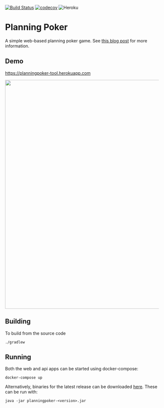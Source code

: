 [![Build Status](https://travis-ci.org/richashworth/planningpoker.svg?branch=master)](https://travis-ci.org/richashworth/planningpoker)
[![codecov](https://codecov.io/gh/richashworth/planningpoker/branch/master/graph/badge.svg)](https://codecov.io/gh/richashworth/planningpoker)
![Heroku](http://heroku-badge.herokuapp.com/?app=planningpoker-tool&style=flat&svg=1)

# Planning Poker

A simple web-based planning poker game. See [this blog post](http://richashworth.com/2016/08/agile-estimation-for-distributed-teams/) for more information.

## Demo
https://planningpoker-tool.herokuapp.com

<img src="https://github.com/richashworth/planningpoker/raw/master/doc/demo.gif" width="750">

## Building

To build from the source code

`./gradlew`

## Running

Both the web and api apps can be started using docker-compose:

`docker-compose up`


Alternatively, binaries for the latest release can be downloaded [here](https://github.com/richashworth/planningpoker/releases/latest). These can be run with:

`java -jar planningpoker-<version>.jar`
